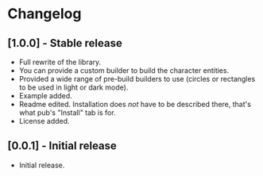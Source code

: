 # Changelog

## [1.0.0] - Stable release

* Full rewrite of the library.
* You can provide a custom builder to build the character entities.
* Provided a wide range of pre-build builders to use (circles or rectangles to be used in light or dark mode).
* Example added.
* Readme edited. Installation does _not_ have to be described there, that's what pub's "Install" tab is for.
* License added.

## [0.0.1] - Initial release

* Initial release.
